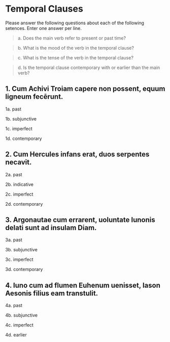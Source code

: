 # Temporal Clauses

Please answer the following questions about each of the following setences. Enter one answer per line.

> a. Does the main verb refer to present or past time?

> b. What is the mood of the verb in the temporal clause?

> c. What is the tense of the verb in the temporal clause?

> d. Is the temporal clause contemporary with or earlier than the main verb?

## 1. Cum Achivi Troiam capere non possent, equum ligneum fecērunt.

1a. past

1b. subjunctive

1c. imperfect

1d. contemporary

## 2. Cum Hercules infans erat, duos serpentes necavit.

2a. past

2b. indicative

2c. imperfect

2d. contemporary

## 3. Argonautae cum errarent, uoluntate Iunonis delati sunt ad insulam Diam.

3a. past

3b. subjunctive

3c. imperfect

3d. contemporary

## 4. Iuno cum ad flumen Euhenum uenisset, Iason Aesonis filius eam transtulit.

4a. past

4b. subjunctive

4c. imperfect

4d. earlier
